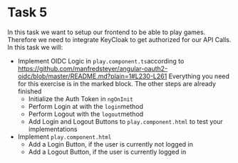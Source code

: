 # Task 5

In this task we want to setup our frontend to be able to play games. Therefore we need to integrate KeyCloak to get authorized for our API Calls. In this task we will:

- Implement OIDC Logic in `play.component.ts`according to https://github.com/manfredsteyer/angular-oauth2-oidc/blob/master/README.md?plain=1#L230-L261 Everything you need for this exercise is in the marked block. The other steps are already finished
    - Initialize the Auth Token in `ngOnInit`
    - Perform Login at with the `login`method
    - Perform Logout with the `logout`method
    - Add Login and Logout Buttons to `play.component.html` to test your implementations
- Implement `play.component.html`
    - Add a Login Button, if the user is currently not logged in
    - Add a Logout Button, if the user is currently logged in
